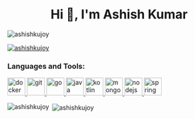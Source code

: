 <h1 align="center">Hi 👋, I'm Ashish Kumar</h1>

<p align="left"> <img src="https://komarev.com/ghpvc/?username=ashishkujoy&label=Profile%20views&color=0e75b6&style=flat" alt="ashishkujoy" /> </p>

<p align="left"> <a href="https://github.com/ryo-ma/github-profile-trophy"><img src="https://github-profile-trophy.vercel.app/?username=ashishkujoy" alt="ashishkujoy" /></a> </p>


<h3 align="left">Languages and Tools:</h3>
<p align="left">
        <a href="https://www.docker.com/" target="_blank"> <img
                src="https://www.vectorlogo.zone/logos/docker/docker-icon.svg"
                alt="docker" width="40" height="40" />
        </a>
        <a href="https://git-scm.com/" target="_blank"> <img
                src="https://www.vectorlogo.zone/logos/git-scm/git-scm-icon.svg" alt="git" width="40" height="40" />
        </a>
        <a href="https://golang.org" target="_blank"> <img
                src="https://www.vectorlogo.zone/logos/golang/golang-icon.svg" alt="go" width="40"
                height="40" />
        </a>
        <a href="https://www.java.com" target="_blank"> <img
                src="https://www.vectorlogo.zone/logos/java/java-icon.svg" alt="java"
                width="40" height="40" />
        </a>
        <a href="https://kotlinlang.org" target="_blank"> <img
                src="https://www.vectorlogo.zone/logos/kotlin/kotlin-icon.svg" alt="kotlin" width="40"
                height="40" />
        </a>
        <a href="https://www.mongodb.com/" target="_blank"> <img
                src="https://www.vectorlogo.zone/logos/mongodb/mongodb-icon.svg"
                alt="mongodb" width="40" height="40" />
        </a>
        <a href="https://nodejs.org" target="_blank"> <img
                src="https://www.vectorlogo.zone/logos/nodejs/nodejs-icon.svg"
                alt="nodejs" width="40" height="40" />
        </a>
        <a href="https://spring.io/" target="_blank"> <img
                src="https://www.vectorlogo.zone/logos/springio/springio-icon.svg" alt="spring" width="40"
                height="40" />
        </a>

<p><img align="left" src="https://github-readme-stats.vercel.app/api/top-langs?username=ashishkujoy&show_icons=true&locale=en&layout=compact" alt="ashishkujoy" /></p>

<p>&nbsp;<img align="center" src="https://github-readme-stats.vercel.app/api?username=ashishkujoy&show_icons=true&locale=en" alt="ashishkujoy" /></p>

